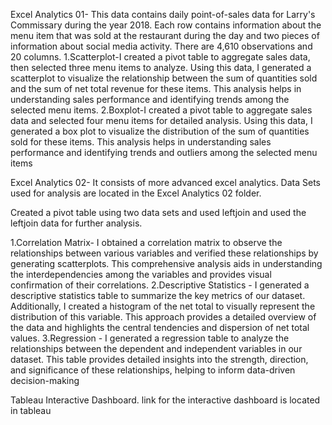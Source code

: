 Excel Analytics 01-
This data contains daily point-of-sales data for Larry's Commissary during the year 2018. 
Each row contains information about the menu item that was sold at the restaurant during the day and two pieces of information about social media activity. 
There are 4,610 observations and 20 columns.
1.Scatterplot-I created a pivot table to aggregate sales data, then selected three menu items to analyze. Using this data, I generated a scatterplot to visualize the relationship         between the sum of quantities sold and the sum of net total revenue for these items. This analysis helps in understanding sales performance and identifying trends among the           selected menu items.
2.Boxplot-I created a pivot table to aggregate sales data and selected four menu items for detailed analysis. Using this data, I generated a box plot to visualize the distribution of     the sum of quantities sold for these items. This analysis helps in understanding sales performance and identifying trends and outliers among the selected menu items



Excel Analytics 02-
It consists of more advanced excel analytics.
Data Sets used for analysis are located in the Excel Analytics 02 folder.

Created a pivot table using two data sets and used leftjoin and used the leftjoin data for further analysis.

1.Correlation Matrix- I obtained a correlation matrix to observe the relationships between various variables and verified these relationships by generating scatterplots. This              comprehensive analysis aids in understanding the interdependencies among the variables and provides visual confirmation of their correlations.
2.Descriptive Statistics - I generated a descriptive statistics table to summarize the key metrics of our dataset. Additionally, I created a histogram of the net total to visually         represent the distribution of this variable. This approach provides a detailed overview of the data and highlights the central tendencies and dispersion of net total values.
3.Regression - I generated a regression table to analyze the relationships between the dependent and independent variables in our dataset. This table provides detailed insights             into the strength, direction, and significance of these relationships, helping to inform data-driven decision-making



Tableau
Interactive Dashboard.
link for the interactive dashboard is located in tableau
